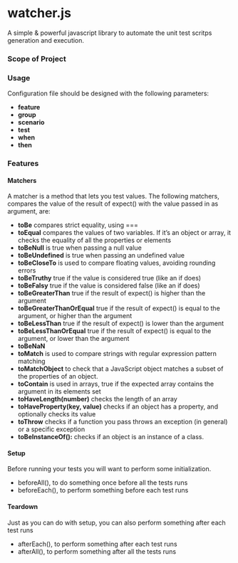 # watcher.js
A simple & powerful javascript library to automate the unit test scritps generation and execution.

### Scope of Project


### Usage

Configuration file should be designed with the following parameters:
- **feature**
- **group**
- **scenario**
- **test**
- **when**
- **then**



### Features

#### Matchers
A matcher is a method that lets you test values. The following matchers, compares the value of the result of expect() with the value passed in as argument, are:
- **toBe** compares strict equality, using ===
- **toEqual** compares the values of two variables. If it’s an object or array, it checks the equality of all the properties or elements
- **toBeNull** is true when passing a null value
- **toBeUndefined** is true when passing an undefined value
- **toBeCloseTo** is used to compare floating values, avoiding rounding errors
- **toBeTruthy** true if the value is considered true (like an if does)
- **toBeFalsy** true if the value is considered false (like an if does)
- **toBeGreaterThan** true if the result of expect() is higher than the argument
- **toBeGreaterThanOrEqual** true if the result of expect() is equal to the argument, or higher than the argument
- **toBeLessThan** true if the result of expect() is lower than the argument
- **toBeLessThanOrEqual** true if the result of expect() is equal to the argument, or lower than the argument
- **toBeNaN**
- **toMatch** is used to compare strings with regular expression pattern matching
- **toMatchObject** to check that a JavaScript object matches a subset of the properties of an object.
- **toContain** is used in arrays, true if the expected array contains the argument in its elements set
- **toHaveLength(number)** checks the length of an array
- **toHaveProperty(key, value)** checks if an object has a property, and optionally checks its value
- **toThrow** checks if a function you pass throws an exception (in general) or a specific exception
- **toBeInstanceOf():** checks if an object is an instance of a class.

#### Setup
Before running your tests you will want to perform some initialization.
- beforeAll(), to do something once before all the tests runs
- beforeEach(), to perform something before each test runs

#### Teardown
Just as you can do with setup, you can also perform something after each test runs
- afterEach(), to perform something after each test runs
- afterAll(), to perform something after all the tests runs